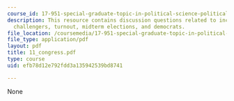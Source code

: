 ```yaml
---
course_id: 17-951-special-graduate-topic-in-political-science-political-behavior-fall-2005
description: This resource contains discussion questions related to incumbency advantage,
  challengers, turnout, midterm elections, and democrats.
file_location: /coursemedia/17-951-special-graduate-topic-in-political-science-political-behavior-fall-2005/efb78d12e792fdd3a135942539bd8741_11_congress.pdf
file_type: application/pdf
layout: pdf
title: 11_congress.pdf
type: course
uid: efb78d12e792fdd3a135942539bd8741

---
```

None